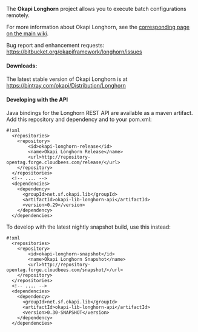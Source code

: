 The **Okapi Longhorn** project allows you to execute batch configurations remotely.

For more information about Okapi Longhorn, see the [corresponding page on the main wiki](http://okapiframework.org/wiki/index.php?title=Longhorn).

Bug report and enhancement requests: https://bitbucket.org/okapiframework/longhorn/issues

#### Downloads: ####

The latest stable version of Okapi Longhorn is at https://bintray.com/okapi/Distribution/Longhorn

#### Developing with the API ####

Java bindings for the Longhorn REST API are available as a maven artifact.  Add this repository and dependency and to your pom.xml:

```
#!xml
  <repositories>
    <repository>
        <id>okapi-longhorn-release</id>
        <name>Okapi Longhorn Release</name>
        <url>http://repository-opentag.forge.cloudbees.com/release/</url>
    </repository>
  </repositories>
  <!-- .... -->
  <dependencies>
    <dependency>
      <groupId>net.sf.okapi.lib</groupId>
      <artifactId>okapi-lib-longhorn-api</artifactId>
      <version>0.29</version>
    </dependency>
  </dependencies>
```

To develop with the latest nightly snapshot build, use this instead:
```
#!xml
  <repositories>
    <repository>
        <id>okapi-longhorn-snapshot</id>
        <name>Okapi Longhorn Snapshot</name>
        <url>http://repository-opentag.forge.cloudbees.com/snapshot/</url>
    </repository>
  </repositories>
  <!-- .... -->
  <dependencies>
    <dependency>
      <groupId>net.sf.okapi.lib</groupId>
      <artifactId>okapi-lib-longhorn-api</artifactId>
      <version>0.30-SNAPSHOT</version>
    </dependency>
  </dependencies>
```